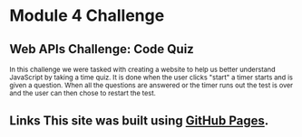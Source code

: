 # Module 4 Challenge
## Web APIs Challenge: Code Quiz
<sub> In this challenge we were tasked with creating a website to help us better understand JavaScript by taking a time quiz.
It is done when the user clicks "start" a timer starts and is given a question. When all the questions are answered or the timer runs out
the test is over and the user can then chose to restart the test. </sub>

## Links This site was built using [GitHub Pages](https://seangibbons730.github.io/Module-4-JS-Quiz/).
